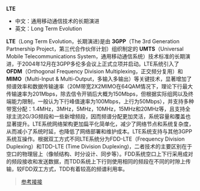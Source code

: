 **LTE**
- 中文：通用移动通信技术的长期演进
- 英文：Long Term Evolution

**LTE**（Long Term Evolution，长期演进)是由 **3GPP**（The 3rd Generation Partnership Project，第三代合作伙伴计划）组织制定的 **UMTS**（Universal Mobile Telecommunications System，通用移动通信系统）技术标准的长期演进，于2004年12月在3GPP多伦多会议上正式立项并启动。LTE系统引入了 **OFDM**（Orthogonal Frequency Division Multiplexing，正交频分复用）和 **MIMO**（Multi-Input & Multi-Output，多输入多输出）等关键技术，显著增加了频谱效率和数据传输速率（20M带宽2X2MIMO在64QAM情况下，理论下行最大传输速率为201Mbps，除去信令开销后大概为150Mbps，但根据实际组网以及终端能力限制，一般认为下行峰值速率为100Mbps，上行为50Mbps），并支持多种带宽分配：1.4MHz，3MHz，5MHz，10MHz，15MHz和20MHz等，且支持全球主流2G/3G频段和一些新增频段，因而频谱分配更加灵活，系统容量和覆盖也显著提升。LTE系统网络架构更加扁平化简单化，减少了网络节点和系统复杂度，从而减小了系统时延，也降低了网络部署和维护成本。LTE系统支持与其他3GPP系统互操作。根据双工方式不同LTE系统分为FDD-LTE（Frequency Division Duplexing）和TDD-LTE (Time Division Duplexing)，二者技术的主要区别在于空口的物理层上（像帧结构、时分设计、同步等）。FDD系统空口上下行采用成对的频段接收和发送数据，而TDD系统上下行则使用相同的频段在不同的时隙上传输，较FDD双工方式，TDD有着较高的频谱利用率。

>[参考接接](http://baike.baidu.com/link?url=g9faQBaZJ2qy6VqtOUeZOgtpvtMB14gsDAX6fdDIxn_SWQTdnDvg2byVN5KOviMcWSr6D2b3rQJ8pNu2AZOhFAeWoQ7UM5GSeM3BmYqJ9tBR7yt54ln9C1byfXQ84wuRKUiltymdIOYcqT8V7lg8TJsAHgYXEAUMqxn7wp9INxibAmDmlgfEdCNEFaK29ps09FAtUXSKAwxw8lKsShsmc_)
